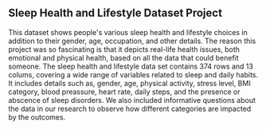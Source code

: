 ## Sleep Health and Lifestyle Dataset Project
This dataset shows people's various sleep health and lifestyle choices in addition to their gender, age, occupation, and other details.
The reason this project was so fascinating is that it depicts real-life health issues, 
both emotional and physical health, based on all the data that could benefit someone. 
The sleep health and lifestyle data set contains 374 rows and 13 colums, covering a wide range of variables related to sleep and daily habits.
It includes details such as, gender, age, physical activity, stress level, BMI category, blood preassure, heart rate, daily steps, and the presence or abscence of sleep disorders.
We also included informative questions about the data in our research to observe how different categories are impacted by the outcomes.
